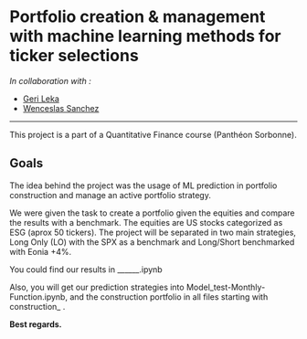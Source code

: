 # Portfolio creation & management with machine learning methods for ticker selections

*In collaboration with :*
- [Geri Leka](https://github.com/gerileka)
- [Wenceslas Sanchez](https://github.com/Orlogskapten)

---

This project is a part of a Quantitative Finance course (Panthéon Sorbonne).

## Goals

The idea behind the project was the usage of ML prediction in portfolio construction and manage an active portfolio strategy.

We were given the task to create a portfolio given the equities and compare the results with a benchmark. The equities are US stocks categorized as ESG (aprox 50 tickers). The project will be separated in two main strategies, Long Only (LO) with the SPX as a benchmark and Long/Short benchmarked with Eonia +4%.


You could find our results in ______.ipynb

Also, you will get our prediction strategies into Model_test-Monthly-Function.ipynb, and the construction portfolio in  all files starting with construction_ .


**Best regards.**
